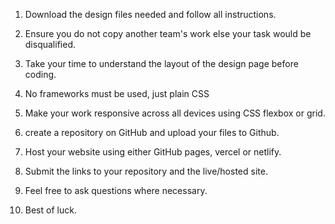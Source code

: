 1. Download the design files needed and follow all instructions.

2. Ensure you do not copy another team's work else your task would be disqualified.

3. Take your time to understand the layout of the design page before coding.

4. No frameworks must be used, just plain CSS

5. Make your work responsive across all devices using CSS flexbox or grid.

6. create a repository on GitHub and upload your files to Github.

7. Host your website using either GitHub pages, vercel or netlify.

8. Submit the links to your repository and the live/hosted site.

9. Feel free to ask questions where necessary.

10. Best of luck.
